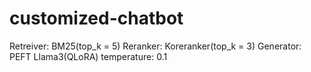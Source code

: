 # customized-chatbot
Retreiver: BM25(top_k = 5)
Reranker: Koreranker(top_k = 3)
Generator: PEFT Llama3(QLoRA)
  temperature: 0.1
  
